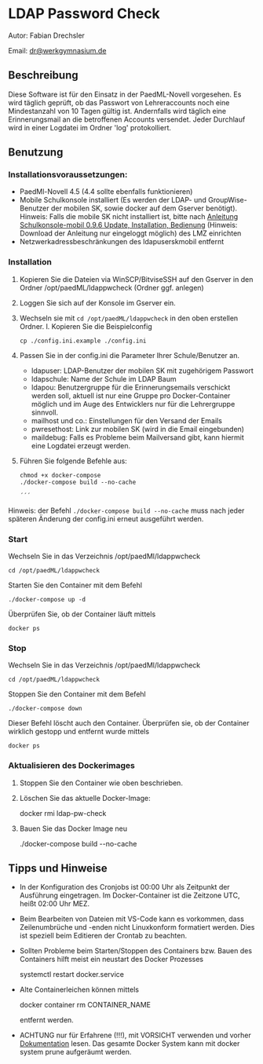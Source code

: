 # LDAP Password Check

Autor: Fabian Drechsler

Email: [dr@werkgymnasium.de](mailto:dr@werkgymnasium.de)

## Beschreibung
Diese Software ist für den Einsatz in der PaedML-Novell vorgesehen.
Es wird täglich geprüft, ob das Passwort von Lehreraccounts noch eine Mindestanzahl von 10 Tagen gültig ist.
Andernfalls wird täglich eine Erinnerungsmail an die betroffenen Accounts versendet.
Jeder Durchlauf wird in einer Logdatei im Ordner 'log' protokolliert.

## Benutzung
### Installationsvoraussetzungen:
* PaedMl-Novell 4.5 (4.4 sollte ebenfalls funktionieren)
* Mobile Schulkonsole installiert (Es werden der LDAP- und GroupWise-Benutzer der mobilen SK, sowie docker auf dem Gserver benötigt).
Hinweis: Falls die mobile SK nicht installiert ist, bitte nach [Anleitung Schulkonsole-mobil 0.9.6 Update, Installation, Bedienung](https://www.lmz-bw.de/netzwerkloesung/produkte-paedml/paedml-novell/downloads) (Hinweis: Download der Anleitung nur eingeloggt möglich) des LMZ einrichten 
* Netzwerkadressbeschränkungen des ldapuserskmobil entfernt

### Installation
1. Kopieren Sie die Dateien via WinSCP/BitviseSSH auf den Gserver in den Ordner /opt/paedML/ldappwcheck (Ordner ggf. anlegen)
1. Loggen Sie sich auf der Konsole im Gserver ein.
1. Wechseln sie mit `cd /opt/paedML/ldappwcheck` in den oben erstellen Ordner.
l. Kopieren Sie die Beispielconfig

    `cp ./config.ini.example ./config.ini`

1. Passen Sie in der config.ini die Parameter Ihrer Schule/Benutzer an.
    * ldapuser: LDAP-Benutzer der mobilen SK mit zugehörigem Passwort
    * ldapschule: Name der Schule im LDAP Baum
    * ldapou: Benutzergruppe für die Erinnerungsemails verschickt werden soll, aktuell ist nur eine Gruppe pro Docker-Container möglich und im Auge des Entwicklers nur für die Lehrergruppe sinnvoll.
    * mailhost und co.: Einstellungen für den Versand der Emails
    * pwresethost: Link zur mobilen SK (wird in die Email eingebunden)
    * maildebug: Falls es Probleme beim Mailversand gibt, kann hiermit eine Logdatei erzeugt werden.

1. Führen Sie folgende Befehle aus:
    ```
    chmod +x docker-compose
    ./docker-compose build --no-cache

    ´´´
Hinweis: der Befehl `./docker-compose build --no-cache` muss nach jeder späteren Änderung der config.ini erneut ausgeführt werden.

### Start
Wechseln Sie in das Verzeichnis /opt/paedMl/ldappwcheck 

    cd /opt/paedML/ldappwcheck

Starten Sie den Container mit dem Befehl

    ./docker-compose up -d

Überprüfen Sie, ob der Container läuft mittels

    docker ps
### Stop 
Wechseln Sie in das Verzeichnis /opt/paedMl/ldappwcheck 

    cd /opt/paedML/ldappwcheck

Stoppen Sie den Container mit dem Befehl

    ./docker-compose down

Dieser Befehl löscht auch den Container. Überprüfen sie, ob der Container wirklich gestopp und entfernt wurde mittels

    docker ps
    
### Aktualisieren des Dockerimages
1. Stoppen Sie den Container wie oben beschrieben.
1. Löschen Sie das aktuelle Docker-Image:

    docker rmi ldap-pw-check

1. Bauen Sie das Docker Image neu 

    ./docker-compose build --no-cache


## Tipps und Hinweise
- In der Konfiguration des Cronjobs ist 00:00 Uhr als Zeitpunkt der Ausführung eingetragen. Im Docker-Container ist die Zeitzone UTC, heißt 02:00 Uhr MEZ.
- Beim Bearbeiten von Dateien mit VS-Code kann es vorkommen, dass Zeilenumbrüche und -enden nicht Linuxkonform formatiert werden. Dies ist speziell beim Editieren der Crontab zu beachten.
- Sollten Probleme beim Starten/Stoppen des Containers bzw. Bauen des Containers hilft meist ein neustart des Docker Prozesses

    systemctl restart docker.service

- Alte Containerleichen können mittels 

    docker container rm CONTAINER_NAME

  entfernt werden.

- ACHTUNG nur für Erfahrene (!!!), mit VORSICHT verwenden und vorher [Dokumentation](https://docs.docker.com/reference/cli/docker/system/prune/) lesen. Das gesamte Docker System kann mit 
    docker system prune
  aufgeräumt werden.